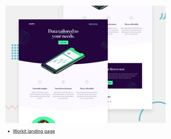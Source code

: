 
![Design preview for the Workit landing page coding challenge](./preview.jpg)

- [Workit landing page](https://work-it-landing-page.vercel.app/)